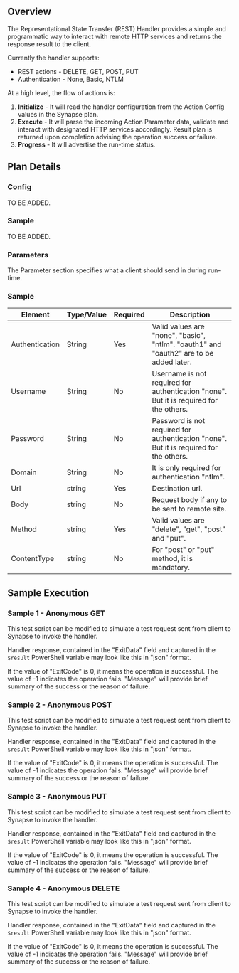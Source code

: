 ﻿
## Overview  
The Representational State Transfer (REST) Handler provides a simple and programmatic way to interact with remote HTTP services and returns the response result to the client.

Currently the handler supports:  
* REST actions - DELETE, GET, POST, PUT  
* Authentication - None, Basic, NTLM  

At a high level, the flow of actions is:  
1. **Initialize** - It will read the handler configuration from the Action Config values in the Synapse plan.  
2. **Execute** - It will parse the incoming Action Parameter data, validate and interact with designated HTTP services accordingly. Result plan is returned upon completion advising the operation success or failure.
3. **Progress** - It will advertise the run-time status.

## Plan Details
### Config
TO BE ADDED.

### Sample
TO BE ADDED.

### Parameters
The Parameter section specifies what a client should send in during run-time.

### Sample
<script src="https://gist.github.com/SynapseGists/6bd5c22910d9072b403750db349457a6.js"></script>

|Element|Type/Value|Required|Description
|-------|----------|--------|-----------
|Authentication|String|Yes|Valid values are "none", "basic", "ntlm". "oauth1" and "oauth2" are to be added later.
|Username|String|No|Username is not required for authentication "none". But it is required for the others.
|Password|String|No|Password is not required for authentication "none". But it is required for the others.
|Domain|String|No|It is only required for authentication "ntlm".
|Url|string|Yes|Destination url. 
|Body|string|No|Request body if any to be sent to remote site.
|Method|string|Yes|Valid values are "delete", "get", "post" and "put".
|ContentType|string|No|For "post" or "put" method, it is mandatory.


## Sample Execution
### Sample 1 - Anonymous GET
This test script can be modified to simulate a test request sent from client to Synapse to invoke the handler.

<script src="https://gist.github.com/SynapseGists/4c4f0e38f06eab89cdaab0dd59c9d87c.js"></script>

Handler response, contained in the "ExitData" field and captured in the `$result` PowerShell variable  may look like this in "json" format.

<script src="https://gist.github.com/SynapseGists/4748af8d42ca6cd150b94fb7614a90d6.js"></script>

If the value of "ExitCode" is 0, it means the operation is successful. The value of -1 indicates the operation fails. "Message" will provide brief summary of the success or the reason of failure.

### Sample 2 - Anonymous POST
This test script can be modified to simulate a test request sent from client to Synapse to invoke the handler.

<script src="https://gist.github.com/SynapseGists/20f1bfd1583759c4518f36aecae7c167.js"></script>

Handler response, contained in the "ExitData" field and captured in the `$result` PowerShell variable  may look like this in "json" format.

<script src="https://gist.github.com/SynapseGists/5efafb6e6ec596d909ca6d6f946d862a.js"></script>

If the value of "ExitCode" is 0, it means the operation is successful. The value of -1 indicates the operation fails. "Message" will provide brief summary of the success or the reason of failure.


### Sample 3 - Anonymous PUT
This test script can be modified to simulate a test request sent from client to Synapse to invoke the handler.

<script src="https://gist.github.com/SynapseGists/2441c70ac104b92b97c88bdac16a2b64.js"></script>

Handler response, contained in the "ExitData" field and captured in the `$result` PowerShell variable  may look like this in "json" format.

<script src="https://gist.github.com/SynapseGists/999aff646e1bb634fe93bf91ce2a3867.js"></script>

If the value of "ExitCode" is 0, it means the operation is successful. The value of -1 indicates the operation fails. "Message" will provide brief summary of the success or the reason of failure.

### Sample 4 - Anonymous DELETE
This test script can be modified to simulate a test request sent from client to Synapse to invoke the handler.

<script src="https://gist.github.com/SynapseGists/2cc04ccb2900ac68e3ce8a0d4e81e595.js"></script>

Handler response, contained in the "ExitData" field and captured in the `$result` PowerShell variable  may look like this in "json" format.

<script src="https://gist.github.com/SynapseGists/b635cb7fb2b11faade7dda9b17b38d69.js"></script>

If the value of "ExitCode" is 0, it means the operation is successful. The value of -1 indicates the operation fails. "Message" will provide brief summary of the success or the reason of failure.

